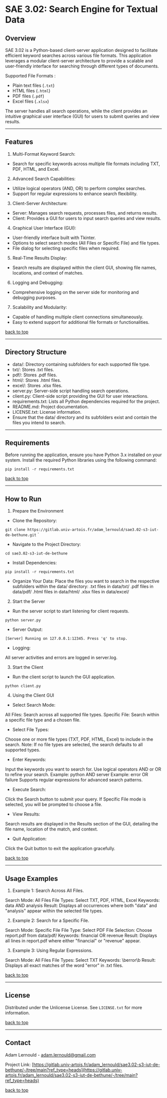 # SAE 3.02: Search Engine for Textual Data

## Overview <a name="Overview-top"></a>

SAE 3.02 is a Python-based client-server application designed to facilitate efficient keyword searches across various file formats. This application leverages a modular client-server architecture to provide a scalable and user-friendly interface for searching through different types of documents.

Supported File Formats : 
- Plain text files (`.txt`)
- HTML files (`.html`)
- PDF files (`.pdf`)
- Excel files (`.xlsx`)

The server handles all search operations, while the client provides an intuitive graphical user interface (GUI) for users to submit queries and view results.

---

## Features <a name="features"></a>

1. Multi-Format Keyword Search:
- Search for specific keywords across multiple file formats including TXT, PDF, HTML, and Excel.

2. Advanced Search Capabilities:
- Utilize logical operators (AND, OR) to perform complex searches.
- Support for regular expressions to enhance search flexibility.

3. Client-Server Architecture:
- Server: Manages search requests, processes files, and returns results.
- Client: Provides a GUI for users to input search queries and view results.
4. Graphical User Interface (GUI):
- User-friendly interface built with Tkinter.
- Options to select search modes (All Files or Specific File) and file types.
- File dialog for selecting specific files when required.
5. Real-Time Results Display:
- Search results are displayed within the client GUI, showing file names, locations, and context of matches.
6. Logging and Debugging:
- Comprehensive logging on the server side for monitoring and debugging purposes.
7. Scalability and Modularity:
- Capable of handling multiple client connections simultaneously.
- Easy to extend support for additional file formats or functionalities.

[back to top](#Overview-top)

---

## Directory Structure <a name="directory-structure"></a>

- data/: Directory containing subfolders for each supported file type.
- txt/: Stores .txt files.
- pdf/: Stores .pdf files.
- html/: Stores .html files.
- excel/: Stores .xlsx files.
- server.py: Server-side script handling search operations.
- client.py: Client-side script providing the GUI for user interactions.
- requirements.txt: Lists all Python dependencies required for the project.
- README.md: Project documentation.
- LICENSE.txt: License information.
- Ensure that the data/ directory and its subfolders exist and contain the files you intend to search.

---

## Requirements <a name="requirements"></a>

Before running the application, ensure you have Python 3.x installed on your system. Install the required Python libraries using the following command:

`pip install -r requirements.txt`

[back to top](#Overview-top)

---

## How to Run <a name="how-to-run"></a>

1. Prepare the Environment
- Clone the Repository:

`git clone https://gitlab.univ-artois.fr/adam_lernould/sae3.02-s3-iut-de-bethune.git`
`
- Navigate to the Project Directory:

`cd sae3.02-s3-iut-de-bethune`

- Install Dependencies:

`pip install -r requirements.txt`

- Organize Your Data:
Place the files you want to search in the respective subfolders within the data/ directory:
.txt files in data/txt/
.pdf files in data/pdf/
.html files in data/html/
.xlsx files in data/excel/

2. Start the Server

- Run the server script to start listening for client requests.

`python server.py`

- Server Output:

`[Server] Running on 127.0.0.1:12345. Press 'q' to stop.`

- Logging:

All server activities and errors are logged in server.log.

3. Start the Client

- Run the client script to launch the GUI application.

`python client.py`

4. Using the Client GUI
- Select Search Mode:

All Files: Search across all supported file types.
Specific File: Search within a specific file type and a chosen file.

- Select File Types:

Choose one or more file types (TXT, PDF, HTML, Excel) to include in the search.
Note: If no file types are selected, the search defaults to all supported types.

- Enter Keywords:

Input the keywords you want to search for.
Use logical operators AND or OR to refine your search.
Example: python AND server
Example: error OR failure
Supports regular expressions for advanced search patterns.

- Execute Search:

Click the Search button to submit your query.
If Specific File mode is selected, you will be prompted to choose a file.

- View Results:

Search results are displayed in the Results section of the GUI, detailing the file name, location of the match, and context.

- Quit Application:

Click the Quit button to exit the application gracefully.

[back to top](#Overview-top)

---

## Usage Examples <a name="usage-examples"></a>

1. Example 1: Search Across All Files.

Search Mode: All Files
File Types: Select TXT, PDF, HTML, Excel
Keywords: data AND analysis
Result: Displays all occurrences where both "data" and "analysis" appear within the selected file types.

2. Example 2: Search for a Specific File.

Search Mode: Specific File
File Type: Select PDF
File Selection: Choose report.pdf from data/pdf/
Keywords: financial OR revenue
Result: Displays all lines in report.pdf where either "financial" or "revenue" appear.

3. Example 3: Using Regular Expressions.

Search Mode: All Files
File Types: Select TXT
Keywords: \berror\b
Result: Displays all exact matches of the word "error" in .txt files.

[back to top](#Overview-top)

---

## License

Distributed under the Unlicense License. See `LICENSE.txt` for more information.

[back to top](#Overview-top)

---

## Contact

Adam Lernould - adam.lernould@gmail.com

Project Link: [https://gitlab.univ-artois.fr/adam_lernould/sae3.02-s3-iut-de-bethune/-/tree/main?ref_type=heads](https://gitlab.univ-artois.fr/adam_lernould/sae3.02-s3-iut-de-bethune/-/tree/main?ref_type=heads)

[back to top](#Overview-top)


